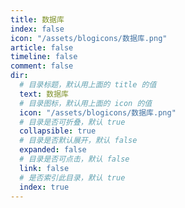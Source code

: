 ```yaml
---
title: 数据库
index: false
icon: "/assets/blogicons/数据库.png"
article: false
timeline: false
comment: false
dir:
  # 目录标题，默认用上面的 title 的值
  text: 数据库
  # 目录图标，默认用上面的 icon 的值
  icon: "/assets/blogicons/数据库.png"
  # 目录是否可折叠，默认 true
  collapsible: true
  # 目录是否默认展开，默认 false
  expanded: false
  # 目录是否可点击，默认 false
  link: false
  # 是否索引此目录，默认 true
  index: true
---
```


<div class="catalog-display-container">
  <Catalog hideHeading />
</div>